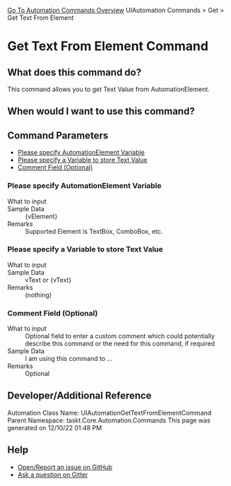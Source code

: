 <!--TITLE: Get Text From Element Command -->
<!-- SUBTITLE: a command in the UIAutomation Commands group. -->
[Go To Automation Commands Overview](/automation-commands.md)
UIAutomation Commands &gt; Get &gt; Get Text From Element


# Get Text From Element Command


## What does this command do?
This command allows you to get Text Value from AutomationElement.


## When would I want to use this command?



## Command Parameters
- [Please specify AutomationElement Variable](#param_0)
- [Please specify a Variable to store Text Value](#param_1)
- [Comment Field (Optional)](#param_2)


<a id="param_0"></a>
### Please specify AutomationElement Variable


<dl>
<dt>What to input</dt><dd></dd>
<dt>Sample Data</dt><dd>{vElement}</dd>
<dt>Remarks</dt><dd>Supported Element is TextBox, ComboBox, etc.</dd>
</dl>




<a id="param_1"></a>
### Please specify a Variable to store Text Value


<dl>
<dt>What to input</dt><dd></dd>
<dt>Sample Data</dt><dd>vText or {vText}</dd>
<dt>Remarks</dt><dd>(nothing)</dd>
</dl>




<a id="param_2"></a>
### Comment Field (Optional)


<dl>
<dt>What to input</dt><dd>Optional field to enter a custom comment which could potentially describe this command or the need for this command, if required</dd>
<dt>Sample Data</dt><dd>I am using this command to ...</dd>
<dt>Remarks</dt><dd>Optional</dd>
</dl>




## Developer/Additional Reference
Automation Class Name: UIAutomationGetTextFromElementCommand
Parent Namespace: taskt.Core.Automation.Commands
This page was generated on 12/10/22 01:48 PM


## Help
- [Open/Report an issue on GitHub](https://github.com/rcktrncn/taskt/issues/new)
- [Ask a question on Gitter](https://gitter.im/taskt-rpa/Lobby)

